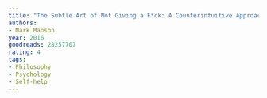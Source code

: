 ```yaml
---
title: "The Subtle Art of Not Giving a F*ck: A Counterintuitive Approach to Living a Good Life"
authors:
- Mark Manson
year: 2016
goodreads: 28257707
rating: 4
tags:
- Philosophy
- Psychology
- Self-help
---
```

